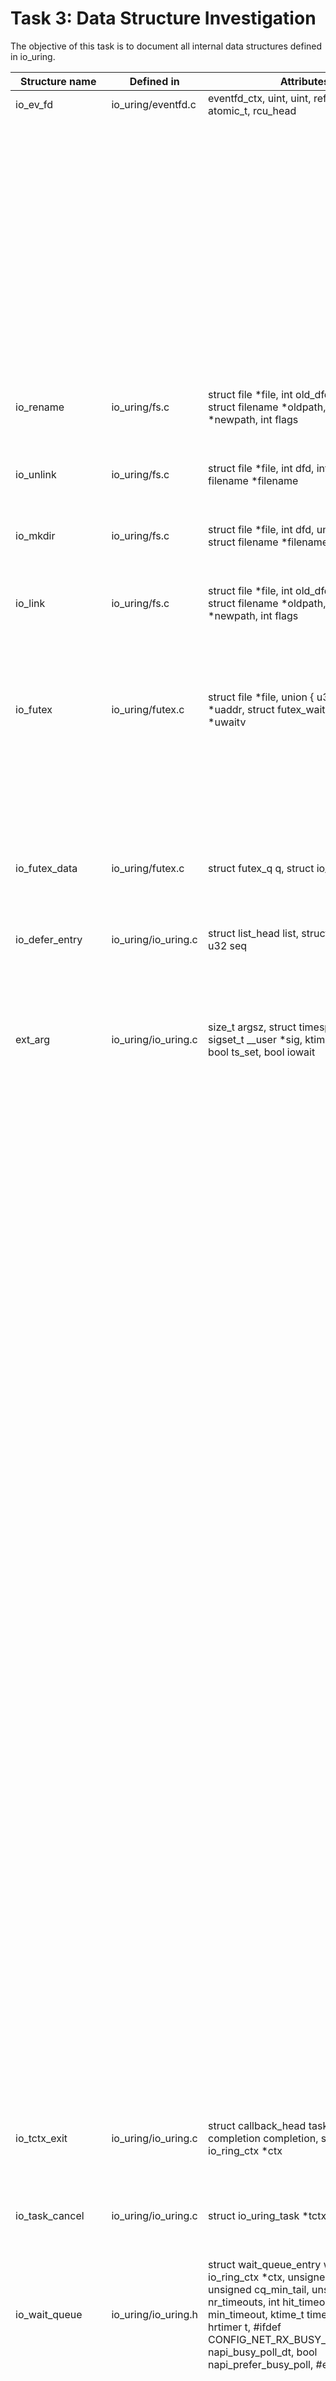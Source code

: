 # Task 3: Data Structure Investigation
The objective of this task is to document all internal data structures defined in io_uring. 

Structure name | Defined in | Attributes | Caller Functions Source | source caller | usage
---------------|------------|------------|-------------------------|---------------|-------------------
io_ev_fd       | io_uring/eventfd.c | eventfd_ctx, uint, uint, refcount_t, atomic_t, rcu_head | io_eventfd_free | io_uring/eventfd.c | local variable
| | | | io_eventfd_put | io_uring/eventfd.c | function parameter
| | | | io_eventfd_do_signal | io_uring/eventfd.c | local variable, function parameter
| | | | __io_eventfd_signal | io_uring/eventfd.c | function parameter
| | | | io_eventfd_grab | io_uring/eventfd.c | return value, local variable
| | | | io_eventfd_signal | io_uring/eventfd.c | local variable 
| | | | io_eventfd_flush_signal | io_uring/eventfd.c | local variable
| | | | io_eventfd_register | io_uring/eventfd.c | local variable
| | | | io_eventfd_unregister | io_uring/eventfd.c | function parameter
io_rename | io_uring/fs.c | struct file			*file, int				old_dfd, int				new_dfd, struct filename			*oldpath, struct filename			*newpath, int				flags |  io_renameat_prep | io_uring/fs.c | declaration
| | | | io_renameat | io_uring/fs.c | declaration
| | | | io_renameat_cleanup | io_uring/fs.c | declaration
io_unlink | io_uring/fs.c | struct file			*file, int				dfd, int				flags, struct filename			*filename | io_unlinkat_prep | io_uring/fs.c | declaration
| | | | io_unlinkat | io_uring/fs.c | declaration
| | | | io_unlinkat_cleanup | io_uring/fs.c | declaration
io_mkdir | io_uring/fs.c | struct file			*file, int				dfd, umode_t				mode, struct filename			*filename | io_mkdirat_prep | io_uring/fs.c | declaration
| | | | io_mkdirat | io_uring/fs.c | declaration
| | | | io_mkdirat_cleanup | io_uring/fs.c | declaration
io_link | io_uring/fs.c | struct file			*file, int				old_dfd, int				new_dfd, struct filename			*oldpath, struct filename			*newpath, int				flags | io_symlinkat_prep | io_uring/fs.c | declaration
| | | | io_symlinkat | io_uring/fs.c | declaration
| | | | io_linkat_prep | io_uring/fs.c | declaration
| | | | io_linkat | io_uring/fs.c | declaration
| | | | io_link_cleanup | io_uring/fs.c | declaration
io_futex | io_uring/futex.c | struct file	*file, union { 		u32 __user			*uaddr, struct futex_waitv __user	*uwaitv | io_futexv_complete | io_uring/futex.c | declaration
| | | | io_futexv_claim | io_uring/futex.c | declaration
| | | | __io_futex_cancel | io_uring/futex.c | declaration
| | | | io_futex_prep | io_uring/futex.c | declaration
| | | | io_futex_wakev_fn | io_uring/futex.c | declaration
| | | | io_futexv_prep | io_uring/futex.c | declaration
| | | | io_futexv_wait | io_uring/futex.c | declaration
| | | | io_futex_wait | io_uring/futex.c | declaration
| | | | io_futex_wake | io_uring/futex.c | declaration
io_futex_data | io_uring/futex.c | struct futex_q	q, struct io_kiocb	*req |io_futex_cache_init | io_uring/futex.c | declaration
| | | | __io_futex_cancel | io_uring/futex.c | declaration
| | | | io_futex_wake_fn | io_uring/futex.c | declaration
| | | | io_futex_wait | io_uring/futex.c | declaration
io_defer_entry | io_uring/io_uring.c | struct list_head	list, struct io_kiocb		*req, u32			seq | io_queue_deferred | io_uring/io_uring.c | declaration
| | | | io_queue_deferred | io_uring/io_uring.c | declaration
| | | | io_drain_req | io_uring/io_uring.c | declaration
| | | | io_match_task_safe | io_uring/io_uring.c | declaration
| | | | io_match_task_safe | io_uring/io_uring.c | declaration
ext_arg | io_uring/io_uring.c | size_t argsz, struct timespec64 ts, const sigset_t __user *sig, ktime_t min_time, bool ts_set, bool iowait | READ_ONCE | io_uring/io_uring.c | declaration
| | | | READ_ONCE | io_uring/io_uring.c | declaration
| | | | READ_ONCE | io_uring/io_uring.c | function parameter or call
| | | | READ_ONCE | io_uring/io_uring.c | declaration
| | | | __io_cqring_wait_schedule | io_uring/io_uring.c | function parameter or call
| | | | __io_cqring_wait_schedule | io_uring/io_uring.c | declaration
| | | | __io_cqring_wait_schedule | io_uring/io_uring.c | assignment or return
| | | | __io_cqring_wait_schedule | io_uring/io_uring.c | function parameter or call
| | | | __io_cqring_wait_schedule | io_uring/io_uring.c | function parameter or call
| | | | __io_cqring_wait_schedule | io_uring/io_uring.c | function parameter or call
| | | | __io_cqring_wait_schedule | io_uring/io_uring.c | function parameter or call
| | | | __io_cqring_wait_schedule | io_uring/io_uring.c | reference
| | | | __io_cqring_wait_schedule | io_uring/io_uring.c | function parameter or call
| | | | __io_cqring_wait_schedule | io_uring/io_uring.c | function parameter or call
| | | | ERR_PTR | io_uring/io_uring.c | declaration
| | | | ERR_PTR | io_uring/io_uring.c | function parameter or call
| | | | ERR_PTR | io_uring/io_uring.c | function parameter or call
| | | | ERR_PTR | io_uring/io_uring.c | declaration
| | | | PTR_ERR | io_uring/io_uring.c | function parameter or call
| | | | PTR_ERR | io_uring/io_uring.c | function parameter or call
| | | | PTR_ERR | io_uring/io_uring.c | function parameter or call
| | | | PTR_ERR | io_uring/io_uring.c | function parameter or call
| | | | PTR_ERR | io_uring/io_uring.c | function parameter or call
| | | | PTR_ERR | io_uring/io_uring.c | assignment or return
| | | | PTR_ERR | io_uring/io_uring.c | function parameter or call
| | | | PTR_ERR | io_uring/io_uring.c | assignment or return
| | | | PTR_ERR | io_uring/io_uring.c | function parameter or call
| | | | PTR_ERR | io_uring/io_uring.c | assignment or return
| | | | PTR_ERR | io_uring/io_uring.c | function parameter or call
| | | | PTR_ERR | io_uring/io_uring.c | assignment or return
| | | | PTR_ERR | io_uring/io_uring.c | declaration
| | | | PTR_ERR | io_uring/io_uring.c | function parameter or call
| | | | PTR_ERR | io_uring/io_uring.c | reference
io_tctx_exit | io_uring/io_uring.c | struct callback_head		task_work, struct completion		completion, struct io_ring_ctx		*ctx | io_uring_poll | io_uring/io_uring.c | declaration
| | | | io_tctx_exit_cb | io_uring/io_uring.c | declaration
| | | | io_tctx_exit_cb | io_uring/io_uring.c | declaration
| | | | io_ring_exit_work | io_uring/io_uring.c | declaration
io_task_cancel | io_uring/io_uring.c | struct io_uring_task *tctx, bool all | io_uring_release | io_uring/io_uring.c | declaration
| | | | io_cancel_task_cb | io_uring/io_uring.c | declaration
| | | | io_uring_try_cancel_iowq | io_uring/io_uring.c | declaration
io_wait_queue | io_uring/io_uring.h | struct wait_queue_entry wq, struct io_ring_ctx *ctx, unsigned cq_tail, unsigned cq_min_tail, unsigned nr_timeouts, int hit_timeout, ktime_t min_timeout, ktime_t timeout, struct hrtimer t, #ifdef CONFIG_NET_RX_BUSY_POLL 	ktime_t napi_busy_poll_dt, bool napi_prefer_busy_poll, #endif | io_submit_sqes | io_uring/io_uring.c | declaration
| | | | io_cqring_timer_wakeup | io_uring/io_uring.c | declaration
| | | | io_cqring_min_timer_wakeup | io_uring/io_uring.c | declaration
| | | | io_cqring_timer_wakeup | io_uring/io_uring.c | declaration
| | | | READ_ONCE | io_uring/io_uring.c | declaration
| | | | READ_ONCE | io_uring/io_uring.c | declaration
| | | | __io_cqring_wait_schedule | io_uring/io_uring.c | declaration
| | | |  | io_uring/io_uring.h | declaration
| | | | io_should_wake | io_uring/io_uring.h | declaration
| | | | ktime_after | io_uring/napi.c | declaration
| | | | dynamic_tracking_do_busy_loop | io_uring/napi.c | declaration
| | | | __io_napi_busy_loop | io_uring/napi.c | declaration
| | | | __io_napi_busy_loop | io_uring/napi.h | declaration
| | | | io_napi | io_uring/napi.h | declaration
| | | | io_napi_add | io_uring/napi.h | declaration
io_worker | io_uring/io-wq.c | refcount_t ref, unsigned long flags, struct hlist_nulls_node nulls_node, struct list_head all_list, struct task_struct *task, struct io_wq *wq, struct io_wq_acct *acct, struct io_wq_work *cur_work, raw_spinlock_t lock, struct completion ref_done, unsigned long create_state, struct callback_head create_work, int init_retries, union { 		struct rcu_head rcu, struct delayed_work work | io_wq_dec_running | io_uring/io-wq.c | declaration
| | | | io_worker_get | io_uring/io-wq.c | declaration
| | | | io_worker_release | io_uring/io-wq.c | declaration
| | | | io_get_acct | io_uring/io-wq.c | declaration
| | | | io_wq_worker_stopped | io_uring/io-wq.c | declaration
| | | | io_worker_cancel_cb | io_uring/io-wq.c | declaration
| | | | io_task_worker_match | io_uring/io-wq.c | declaration
| | | | io_task_worker_match | io_uring/io-wq.c | declaration
| | | | io_worker_exit | io_uring/io-wq.c | declaration
| | | | io_acct_activate_free_worker | io_uring/io-wq.c | declaration
| | | | io_wq_inc_running | io_uring/io-wq.c | declaration
| | | | create_worker_cb | io_uring/io-wq.c | declaration
| | | | create_worker_cb | io_uring/io-wq.c | declaration
| | | | create_worker_cb | io_uring/io-wq.c | declaration
| | | | io_wq_dec_running | io_uring/io-wq.c | declaration
| | | | __io_worker_busy | io_uring/io-wq.c | declaration
| | | | __io_worker_idle | io_uring/io-wq.c | declaration
| | | | io_wait_on_hash | io_uring/io-wq.c | declaration
| | | | io_wait_on_hash | io_uring/io-wq.c | declaration
| | | | io_wq_worker | io_uring/io-wq.c | declaration
| | | | io_wq_worker_running | io_uring/io-wq.c | declaration
| | | | io_wq_worker_sleeping | io_uring/io-wq.c | declaration
| | | | io_wq_worker_sleeping | io_uring/io-wq.c | declaration
| | | | io_should_retry_thread | io_uring/io-wq.c | declaration
| | | | queue_create_worker_retry | io_uring/io-wq.c | declaration
| | | | create_worker_cont | io_uring/io-wq.c | declaration
| | | | create_worker_cont | io_uring/io-wq.c | declaration
| | | | io_workqueue_create | io_uring/io-wq.c | declaration
| | | | create_io_worker | io_uring/io-wq.c | declaration
| | | | create_io_worker | io_uring/io-wq.c | declaration
| | | | create_io_worker | io_uring/io-wq.c | declaration
| | | | create_io_worker | io_uring/io-wq.c | declaration
| | | | io_wq_worker_wake | io_uring/io-wq.c | declaration
| | | | io_wq_hash_work | io_uring/io-wq.c | declaration
| | | | io_wq_worker_cancel | io_uring/io-wq.c | declaration
| | | | io_task_work_match | io_uring/io-wq.c | declaration
| | | | io_task_work_match | io_uring/io-wq.c | declaration
| | | | io_wq_cancel_tw_create | io_uring/io-wq.c | declaration
| | | | io_wq_cancel_tw_create | io_uring/io-wq.c | declaration
| | | | io_wq_worker_affinity | io_uring/io-wq.c | declaration
io_wq_acct | io_uring/io-wq.c | /** 	 * Protects access to the worker lists. 	 */ 	raw_spinlock_t workers_lock, unsigned nr_workers, unsigned max_workers, atomic_t nr_running, /** 	 * The list of free workers.  Protected by #workers_lock 	 * (write) and RCU (read). 	 */ 	struct hlist_nulls_head free_list, /** 	 * The list of all workers.  Protected by #workers_lock 	 * (write) and RCU (read). 	 */ 	struct list_head all_list, raw_spinlock_t lock, struct io_wq_work_list work_list, unsigned long flags | create_io_worker | io_uring/io-wq.c | declaration
| | | | io_wq_dec_running | io_uring/io-wq.c | declaration
| | | | io_worker_release | io_uring/io-wq.c | declaration
| | | | io_worker_release | io_uring/io-wq.c | declaration
| | | | io_get_acct | io_uring/io-wq.c | declaration
| | | | io_worker_cancel_cb | io_uring/io-wq.c | declaration
| | | | io_worker_exit | io_uring/io-wq.c | declaration
| | | | __io_acct_run_queue | io_uring/io-wq.c | declaration
| | | | io_acct_run_queue | io_uring/io-wq.c | declaration
| | | | io_acct_activate_free_worker | io_uring/io-wq.c | declaration
| | | | io_wq_create_worker | io_uring/io-wq.c | declaration
| | | | io_wq_inc_running | io_uring/io-wq.c | declaration
| | | | create_worker_cb | io_uring/io-wq.c | declaration
| | | | create_worker_cb | io_uring/io-wq.c | declaration
| | | | io_wq_dec_running | io_uring/io-wq.c | declaration
| | | | __io_worker_busy | io_uring/io-wq.c | declaration
| | | | __io_worker_idle | io_uring/io-wq.c | declaration
| | | | io_wait_on_hash | io_uring/io-wq.c | declaration
| | | | io_wait_on_hash | io_uring/io-wq.c | declaration
| | | | io_wq_worker | io_uring/io-wq.c | declaration
| | | | io_wq_worker_sleeping | io_uring/io-wq.c | declaration
| | | | create_worker_cont | io_uring/io-wq.c | declaration
| | | | io_workqueue_create | io_uring/io-wq.c | declaration
| | | | create_io_worker | io_uring/io-wq.c | declaration
| | | | create_io_worker | io_uring/io-wq.c | declaration
| | | | io_run_cancel | io_uring/io-wq.c | declaration
| | | | io_wq_enqueue | io_uring/io-wq.c | declaration
| | | | io_wq_worker_cancel | io_uring/io-wq.c | declaration
| | | | io_wq_worker_cancel | io_uring/io-wq.c | declaration
| | | | io_wq_worker_cancel | io_uring/io-wq.c | declaration
| | | | io_wq_worker_cancel | io_uring/io-wq.c | declaration
| | | | io_wq_worker_cancel | io_uring/io-wq.c | declaration
| | | | ERR_PTR | io_uring/io-wq.c | declaration
| | | | io_wq_max_workers | io_uring/io-wq.c | declaration
io_wq | io_uring/io-wq.c | unsigned long state, free_work_fn *free_work, io_wq_work_fn *do_work, struct io_wq_hash *hash, atomic_t worker_refs, struct completion worker_done, struct hlist_node cpuhp_node, struct task_struct *task, struct io_wq_acct acct[IO_WQ_ACCT_NR], struct wait_queue_entry wait, struct io_wq_work *hash_tail[IO_WQ_NR_HASH_BUCKETS], cpumask_var_t cpu_mask |create_io_worker | io_uring/io-wq.c | declaration
| | | | io_wq_dec_running | io_uring/io-wq.c | declaration
| | | | io_wq_cancel_tw_create | io_uring/io-wq.c | declaration
| | | | io_worker_release | io_uring/io-wq.c | declaration
| | | | io_worker_release | io_uring/io-wq.c | declaration
| | | | io_worker_ref_put | io_uring/io-wq.c | declaration
| | | | io_worker_cancel_cb | io_uring/io-wq.c | declaration
| | | | io_worker_exit | io_uring/io-wq.c | declaration
| | | | io_wq_create_worker | io_uring/io-wq.c | declaration
| | | | io_wq_create_worker | io_uring/io-wq.c | reference
| | | | create_worker_cb | io_uring/io-wq.c | declaration
| | | | create_worker_cb | io_uring/io-wq.c | declaration
| | | | io_wq_dec_running | io_uring/io-wq.c | declaration
| | | | io_wait_on_hash | io_uring/io-wq.c | declaration
| | | | io_wait_on_hash | io_uring/io-wq.c | declaration
| | | | io_wait_on_hash | io_uring/io-wq.c | declaration
| | | | io_wq_worker | io_uring/io-wq.c | declaration
| | | | io_wq_worker_sleeping | io_uring/io-wq.c | declaration
| | | | create_worker_cont | io_uring/io-wq.c | declaration
| | | | create_io_worker | io_uring/io-wq.c | declaration
| | | | create_io_worker | io_uring/io-wq.c | declaration
| | | | io_run_cancel | io_uring/io-wq.c | declaration
| | | | io_run_cancel | io_uring/io-wq.c | declaration
| | | | io_wq_enqueue | io_uring/io-wq.c | declaration
| | | | io_wq_worker_cancel | io_uring/io-wq.c | declaration
| | | | io_wq_worker_cancel | io_uring/io-wq.c | declaration
| | | | io_wq_worker_cancel | io_uring/io-wq.c | declaration
| | | | io_wq_worker_cancel | io_uring/io-wq.c | declaration
| | | | io_wq_worker_cancel | io_uring/io-wq.c | declaration
| | | | io_wq_worker_cancel | io_uring/io-wq.c | declaration
| | | | io_wq_worker_cancel | io_uring/io-wq.c | declaration
| | | | io_wq_worker_cancel | io_uring/io-wq.c | declaration
| | | | ERR_PTR | io_uring/io-wq.c | declaration
| | | | io_wq_exit_start | io_uring/io-wq.c | declaration
| | | | io_wq_cancel_tw_create | io_uring/io-wq.c | declaration
| | | | io_wq_exit_workers | io_uring/io-wq.c | declaration
| | | | io_wq_destroy | io_uring/io-wq.c | declaration
| | | | io_wq_put_and_exit | io_uring/io-wq.c | declaration
| | | | __io_wq_cpu_online | io_uring/io-wq.c | declaration
| | | | io_wq_cpu_online | io_uring/io-wq.c | declaration
| | | | io_wq_cpu_offline | io_uring/io-wq.c | declaration
| | | | io_wq_cpu_affinity | io_uring/io-wq.c | function parameter or call
| | | | io_wq_cpu_affinity | io_uring/io-wq.c | function parameter or call
| | | | io_wq_cpu_affinity | io_uring/io-wq.c | function parameter or call
| | | | io_wq_cpu_affinity | io_uring/io-wq.c | function parameter or call
| | | | io_wq_max_workers | io_uring/io-wq.c | declaration
| | | |  | io_uring/io-wq.h | declaration
| | | | io_wq_put_hash | io_uring/io-wq.h | declaration
| | | | io_wq_exit_start | io_uring/io-wq.h | declaration
| | | | io_wq_put_and_exit | io_uring/io-wq.h | declaration
| | | | io_wq_enqueue | io_uring/io-wq.h | declaration
| | | | io_wq_max_workers | io_uring/io-wq.h | declaration
| | | | bool | io_uring/io-wq.h | declaration
| | | | io_queue_iowq | io_uring/io_uring.c | function parameter or call
| | | | io_queue_iowq | io_uring/io_uring.c | function parameter or call
| | | | io_ring_exit_work | io_uring/io_uring.c | function parameter or call
| | | | io_ring_exit_work | io_uring/io_uring.c | function parameter or call
| | | | io_uring_try_cancel_iowq | io_uring/io_uring.c | reference
| | | | io_uring_try_cancel_iowq | io_uring/io_uring.c | function parameter or call
| | | | io_uring_try_cancel_iowq | io_uring/io_uring.c | function parameter or call
| | | | io_uring_try_cancel_iowq | io_uring/io_uring.c | function parameter or call
| | | | io_uring_try_cancel_iowq | io_uring/io_uring.c | function parameter or call
| | | | io_uring_cancel_generic | io_uring/io_uring.c | function parameter or call
| | | | io_uring_cancel_generic | io_uring/io_uring.c | function parameter or call
| | | | __io_register_iowq_aff | io_uring/register.c | function parameter or call
| | | | __io_register_iowq_aff | io_uring/register.c | function parameter or call
| | | | __io_register_iowq_aff | io_uring/register.c | function parameter or call
| | | | __io_register_iowq_aff | io_uring/register.c | function parameter or call
| | | | __io_uring_free | io_uring/tctx.c | function parameter or call
| | | | __io_uring_free | io_uring/tctx.c | function parameter or call
| | | | __io_uring_free | io_uring/tctx.c | function parameter or call
| | | | __io_uring_free | io_uring/tctx.c | function parameter or call
| | | | __io_uring_add_tctx_node | io_uring/tctx.c | function parameter or call
| | | | io_uring_clean_tctx | io_uring/tctx.c | declaration
| | | | io_uring_clean_tctx | io_uring/tctx.c | assignment or return
| | | | io_cancel_req_match | io_uring/cancel.c | function parameter or call
| | | | io_cancel_req_match | io_uring/cancel.c | function parameter or call
io_cb_cancel_data | io_uring/io-wq.c | work_cancel_fn *fn, void *data, int nr_running, int nr_pending, bool cancel_all |io_wq_dec_running | io_uring/io-wq.c | declaration
| | | | create_worker_cont | io_uring/io-wq.c | declaration
| | | | io_wq_enqueue | io_uring/io-wq.c | declaration
| | | | io_wq_hash_work | io_uring/io-wq.c | declaration
| | | | io_wq_worker_cancel | io_uring/io-wq.c | declaration
| | | | io_wq_worker_cancel | io_uring/io-wq.c | declaration
| | | | io_wq_worker_cancel | io_uring/io-wq.c | declaration
| | | | io_wq_worker_cancel | io_uring/io-wq.c | declaration
| | | | io_wq_worker_cancel | io_uring/io-wq.c | declaration
| | | | io_wq_worker_cancel | io_uring/io-wq.c | declaration
| | | | io_wq_destroy | io_uring/io-wq.c | declaration
online_data | io_uring/io-wq.c | unsigned int cpu, bool online | io_wq_put_and_exit | io_uring/io-wq.c | declaration
| | | | io_wq_worker_affinity | io_uring/io-wq.c | declaration
| | | | __io_wq_cpu_online | io_uring/io-wq.c | declaration
io_wq_hash | io_uring/io-wq.h | refcount_t refs, unsigned long map, struct wait_queue_head wait |void | io_uring/io-wq.h | declaration
| | | | io_wq_put_hash | io_uring/io-wq.h | declaration
| | | | io_wq_put_hash | io_uring/io-wq.h | declaration
io_wq_data | io_uring/io-wq.h | struct io_wq_hash *hash, struct task_struct *task, io_wq_work_fn *do_work, free_work_fn *free_work | io_wq_worker_cancel | io_uring/io-wq.c | declaration
| | | | io_wq_put_hash | io_uring/io-wq.h | declaration
| | | | io_wq_put_hash | io_uring/io-wq.h | declaration
io_buffer_list | io_uring/kbuf.h | /* 	 * If ->buf_nr_pages is set, then buf_pages/buf_ring are used. If not, 	 * then these are classic provided buffers and ->buf_list is used. 	 */ 	union { 		struct list_head buf_list, struct io_uring_buf_ring *buf_ring | io_kbuf_inc_commit | io_uring/kbuf.c | declaration
| | | | io_kbuf_inc_commit | io_uring/kbuf.c | declaration
| | | | io_kbuf_inc_commit | io_uring/kbuf.c | declaration
| | | | xa_load | io_uring/kbuf.c | declaration
| | | | io_kbuf_recycle_legacy | io_uring/kbuf.c | declaration
| | | | io_kbuf_recycle_legacy | io_uring/kbuf.c | declaration
| | | | u64_to_user_ptr | io_uring/kbuf.c | declaration
| | | | u64_to_user_ptr | io_uring/kbuf.c | declaration
| | | | u64_to_user_ptr | io_uring/kbuf.c | declaration
| | | | u64_to_user_ptr | io_uring/kbuf.c | declaration
| | | | u64_to_user_ptr | io_uring/kbuf.c | declaration
| | | | io_buffers_peek | io_uring/kbuf.c | declaration
| | | | __io_put_kbuf_ring | io_uring/kbuf.c | declaration
| | | | __io_put_kbufs | io_uring/kbuf.c | declaration
| | | | io_put_bl | io_uring/kbuf.c | declaration
| | | | io_destroy_buffers | io_uring/kbuf.c | declaration
| | | | io_destroy_bl | io_uring/kbuf.c | declaration
| | | | io_remove_buffers | io_uring/kbuf.c | declaration
| | | | io_provide_buffers_prep | io_uring/kbuf.c | declaration
| | | | io_provide_buffers | io_uring/kbuf.c | declaration
| | | | io_register_pbuf_ring | io_uring/kbuf.c | declaration
| | | | io_unregister_pbuf_ring | io_uring/kbuf.c | declaration
| | | | io_register_pbuf_status | io_uring/kbuf.c | declaration
| | | | io_register_pbuf_status | io_uring/kbuf.c | declaration
| | | | __io_put_kbufs | io_uring/kbuf.h | declaration
io_buffer | io_uring/kbuf.h | struct list_head list, __u64 addr, __u32 len, __u16 bid, __u16 bgid | io_kbuf_recycle_legacy | io_uring/kbuf.c | declaration
| | | | io_kbuf_recycle_legacy | io_uring/kbuf.c | declaration
| | | | io_kbuf_recycle_legacy | io_uring/kbuf.c | declaration
| | | | __io_put_kbufs | io_uring/kbuf.c | declaration
| | | | __io_put_kbufs | io_uring/kbuf.c | declaration
| | | | io_provide_buffers_prep | io_uring/kbuf.c | declaration
buf_sel_arg | io_uring/kbuf.h | struct iovec *iovs, size_t out_len, size_t max_len, unsigned short nr_iovs, unsigned short mode | u64_to_user_ptr | io_uring/kbuf.c | declaration
| | | | u64_to_user_ptr | io_uring/kbuf.c | declaration
| | | | io_buffers_peek | io_uring/kbuf.c | declaration
| | | | io_buffers_peek | io_uring/kbuf.h | declaration

If the following row value in a column is missing, assume the value is the same with the previous row in the same column. 
Continue until all data structures documented properly.
